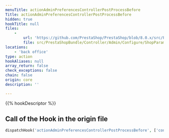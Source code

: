 ```yaml
---
menuTitle: actionAdminPreferencesControllerPostProcessBefore
Title: actionAdminPreferencesControllerPostProcessBefore
hidden: true
hookTitle: null
files:
    -
        url: 'https://github.com/PrestaShop/PrestaShop/blob/8.0.x/src/PrestaShopBundle/Controller/Admin/Configure/ShopParameters/PreferencesController.php'
        file: src/PrestaShopBundle/Controller/Admin/Configure/ShopParameters/PreferencesController.php
locations:
    - 'back office'
type: action
hookAliases: null
array_return: false
check_exceptions: false
chain: false
origin: core
description: ''

---
```


{{% hookDescriptor %}}

## Call of the Hook in the origin file

```php
dispatchHook('actionAdminPreferencesControllerPostProcessBefore', ['controller' => $this])
```
